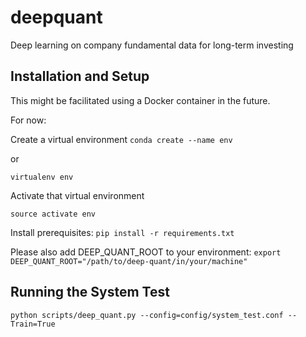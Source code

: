 # deepquant
Deep learning on company fundamental data for long-term investing

## Installation and Setup
This might be facilitated using a Docker container in the future.

For now:

Create a virtual environment
`conda create --name env`

or

`virtualenv env`

Activate that virtual environment

`source activate env`

Install prerequisites:
`pip install -r requirements.txt`

Please also add DEEP\_QUANT\_ROOT to your environment:
`export DEEP_QUANT_ROOT="/path/to/deep-quant/in/your/machine"`

## Running the System Test
`python scripts/deep_quant.py --config=config/system_test.conf --Train=True`
